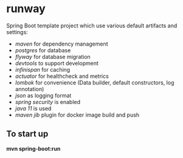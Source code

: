 # runway
Spring Boot template project which use various default artifacts and settings:

- *maven* for dependency management
- *postgres* for database
- *flyway* for database migration
- *devtools* to support development
- *infinispan* for caching
- *actuator* for healthcheck and metrics
- *lombok* for convenience (Data builder, default constructors, log annotation)
- *json* as logging format
- *spring security* is enabled
- *java 11* is used
- *maven jib* plugin for docker image build and push

## To start up

**mvn spring-boot:run**



